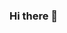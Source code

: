 ### Hi there 👋

<!--
**pawanthanay/pawanthanay** is a ✨ _special_ ✨ repository because its `README.md` (this file) appears on your GitHub profile.

Here are some ideas to get you started:

- 🔭 I’m currently working on Python Automation at Qualcomm(Temp)
- 🌱 I’m currently learning Full Stack Javascript Web Developer
- 👯 I’m looking to collaborate on finding new ways to web developement
- 📫 How to reach me: 
  via gmail: npawanthanay@gmail.com

-->
